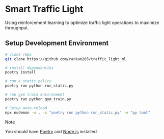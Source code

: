 # Smart Traffic Light

Using reinforcement learning to optimize traffic light operations to maximize throughput.

## Setup Development Environment

```bash
# clone repo
git clone https://github.com/rankun203/traffic_light_ml

# install dependencies
poetry install

# run a static policy
poetry run python run_static.py

# run gym train environment
poetry run python gym_train.py

# Setup auto-reload
npx nodemon -w . -x "poetry run python run_static.py" -e "py toml"
```

> [!NOTE]
> You should have [Poetry](https://python-poetry.org/) and [Node.js](https://nodejs.org/) installed

